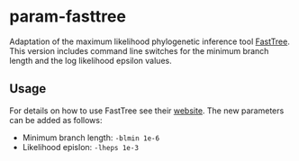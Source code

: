 # param-fasttree
Adaptation of the maximum likelihood phylogenetic inference tool [FastTree](http://www.microbesonline.org/fasttree/).
This version includes command line switches for the minimum branch length and the log likelihood epsilon values.

## Usage
For details on how to use FastTree see their [website](http://www.microbesonline.org/fasttree/).
The new parameters can be added as follows:
* Minimum branch length: `-blmin 1e-6`
* Likelihood epislon: `-lheps 1e-3`
